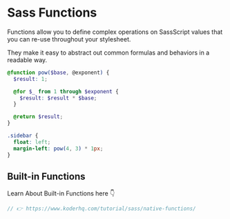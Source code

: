 # Sass Functions

Functions allow you to define complex operations on SassScript values that you can re-use throughout your stylesheet.

They make it easy to abstract out common formulas and behaviors in a readable way.

```scss
@function pow($base, @exponent) {
  $result: 1;

  @for $_ from 1 through $exponent {
    $result: $result * $base;
  }

  @return $result;
}

.sidebar {
  float: left;
  margin-left: pow(4, 3) * 1px;
}
```

## Built-in Functions

Learn About Built-in Functions here 👇

```scss
// 👉 https://www.koderhq.com/tutorial/sass/native-functions/
```